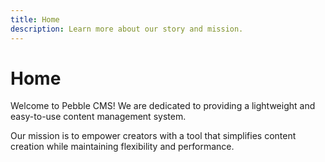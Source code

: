 ```yaml
---
title: Home
description: Learn more about our story and mission.
---
```


# Home

Welcome to Pebble CMS! We are dedicated to providing a lightweight and easy-to-use content management system.

Our mission is to empower creators with a tool that simplifies content creation while maintaining flexibility and performance.
